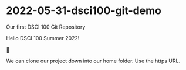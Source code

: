 # 2022-05-31-dsci100-git-demo
Our first DSCI 100 Git Repository

Hello DSCI 100 Summer 2022!

🐰

We can clone our project down into our home folder. 
Use the https URL.
